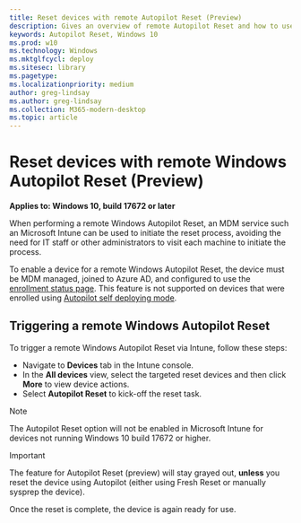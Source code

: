 ```yaml
---
title: Reset devices with remote Autopilot Reset (Preview)
description: Gives an overview of remote Autopilot Reset and how to use it.
keywords: Autopilot Reset, Windows 10
ms.prod: w10
ms.technology: Windows
ms.mktglfcycl: deploy
ms.sitesec: library
ms.pagetype:
ms.localizationpriority: medium
author: greg-lindsay
ms.author: greg-lindsay
ms.collection: M365-modern-desktop
ms.topic: article
---
```



# Reset devices with remote Windows Autopilot Reset (Preview)

**Applies to: Windows 10, build 17672 or later**

When performing a remote Windows Autopilot Reset, an MDM service such an Microsoft Intune can be used to initiate the reset process, avoiding the need for IT staff or other administrators to visit each machine to initiate the process.

To enable a device for a remote Windows Autopilot Reset, the device must be MDM managed, joined to Azure AD, and configured to use the [enrollment status page](enrollment-status.md). This feature is not supported on devices that were enrolled using [Autopilot self deploying mode](self-deploying.md).

## Triggering a remote Windows Autopilot Reset

To trigger a remote Windows Autopilot Reset via Intune, follow these steps:
 
-   Navigate to **Devices** tab in the Intune console. 
-   In the **All devices** view, select the targeted reset devices and then click **More** to view device actions. 
-   Select **Autopilot Reset** to kick-off the reset task. 

>[!NOTE]
>The Autopilot Reset option will not be enabled in Microsoft Intune for devices not running Windows 10 build 17672 or higher.

>[!IMPORTANT]
>The feature for Autopilot Reset (preview) will stay grayed out, **unless** you reset the device using Autopilot (either using Fresh Reset or manually sysprep the device).

Once the reset is complete, the device is again ready for use.
 
